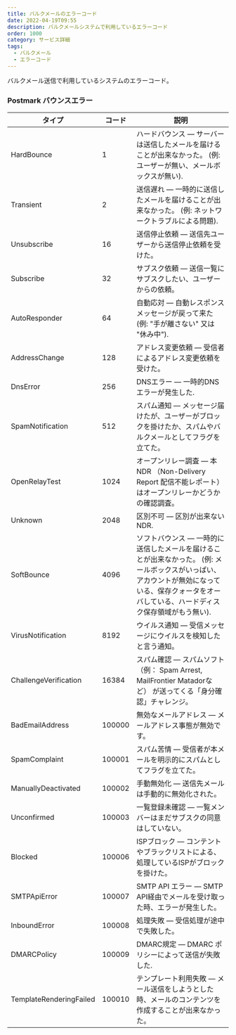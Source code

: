 ```yaml
---
title: バルクメールのエラーコード
date: 2022-04-19T09:55
description: バルクメールシステムで利用しているエラーコード
order: 1000
category: サービス詳細
tags:
  - バルクメール
  - エラーコード
---
```


バルクメール送信で利用しているシステムのエラーコード。

### Postmark バウンスエラー

| **タイプ** | **コード** | **説明** |
| ---- | ---- | ------------------ |
| HardBounce | 1 | ハードバウンス — サーバーは送信したメールを届けることが出来なかった。 (例: ユーザーが無い、メールボックスが無い). |
| Transient | 2 | 送信遅れ — 一時的に送信したメールを届けることが出来なかった。  (例: ネットワークトラブルによる問題). |
| Unsubscribe | 16 | 送信停止依頼 — 送信先ユーザーから送信停止依頼を受けた。 |
| Subscribe | 32 | サブスク依頼 — 送信一覧にサブスクしたい、ユーザーからの依頼。 |
| AutoResponder | 64 | 自動応対 — 自動レスポンスメッセージが戻って来た (例: "手が離さない" 又は "休み中"). |
| AddressChange | 128 | アドレス変更依頼 — 受信者によるアドレス変更依頼を受けた。 |
| DnsError | 256 | DNSエラー — 一時的DNSエラーが発生した. |
| SpamNotification | 512 | スパム通知 — メッセージ届けたが、ユーザーがブロックを掛けたか、スパムやバルクメールとしてフラグを立てた。 |
| OpenRelayTest | 1024 | オープンリレー調査 — 本NDR （Non-Delivery Report 配信不能レポート） はオープンリレーかどうかの確認調査。 |
| Unknown | 2048 | 区別不可 — 区別が出来ないNDR. |
| SoftBounce | 4096 | ソフトバウンス — 一時的に送信したメールを届けることが出来なかった。 (例: メールボックスがいっぱい、アカウントが無効になっている、保存クォータをオーバしている、ハードディスク保存領域がもう無い). |
| VirusNotification | 8192 | ウイルス通知 — 受信メッセージにウイルスを検知したと言う通知。|
| ChallengeVerification | 16384 | スパム確認 — スパムソフト （例： Spam Arrest, MailFrontier Matadorなど） が送ってくる「身分確認」チャレンジ。|
| BadEmailAddress | 100000 | 無効なメールアドレス — メールアドレス事態が無効です。 |
| SpamComplaint | 100001 | スパム苦情 — 受信者が本メールを明示的にスパムとしてフラグを立てた。 |
| ManuallyDeactivated | 100002 | 手動無効化 — 送信先メールは手動的に無効化された。 |
| Unconfirmed | 100003 | 一覧登録未確認 — 一覧メンバーはまだサブスクの同意はしていない。 |
| Blocked | 100006 | ISPブロック — コンテントやブラックリストによる、処理しているISPがブロックを掛けた。 |
| SMTPApiError | 100007 | SMTP API エラー — SMTP API経由でメールを受け取った時、エラーが発生した。 |
| InboundError | 100008 | 処理失敗 — 受信処理が途中で失敗した。 |
| DMARCPolicy | 100009 | DMARC規定 — DMARC ポリシーによって送信が失敗した. |
| TemplateRenderingFailed | 100010 | テンプレート利用失敗 — メール送信をしようとした時、メールのコンテンツを作成することが出来なかった。 |